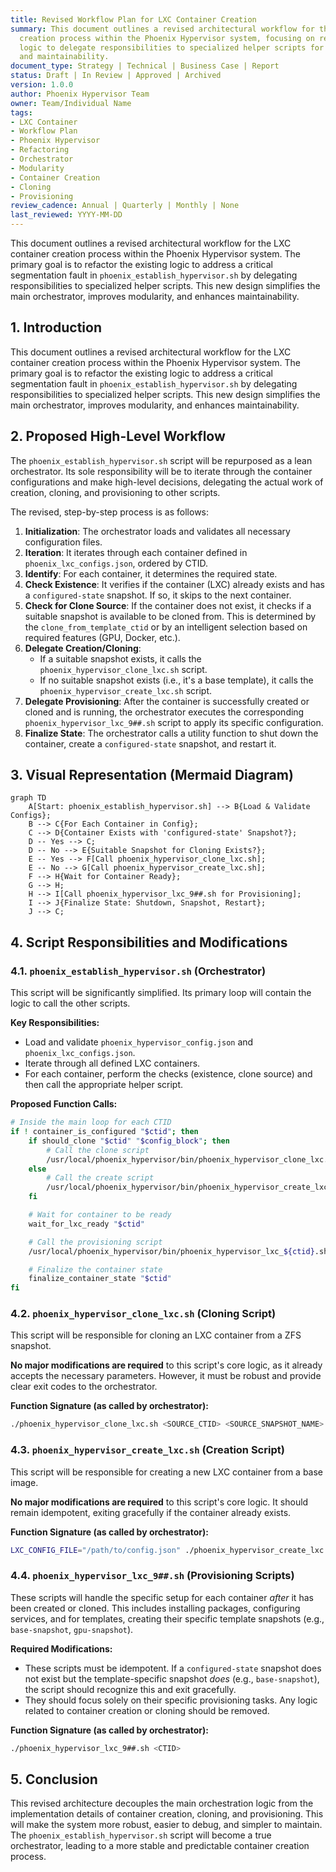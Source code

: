 ```yaml
---
title: Revised Workflow Plan for LXC Container Creation
summary: This document outlines a revised architectural workflow for the LXC container
  creation process within the Phoenix Hypervisor system, focusing on refactoring existing
  logic to delegate responsibilities to specialized helper scripts for improved modularity
  and maintainability.
document_type: Strategy | Technical | Business Case | Report
status: Draft | In Review | Approved | Archived
version: 1.0.0
author: Phoenix Hypervisor Team
owner: Team/Individual Name
tags:
- LXC Container
- Workflow Plan
- Phoenix Hypervisor
- Refactoring
- Orchestrator
- Modularity
- Container Creation
- Cloning
- Provisioning
review_cadence: Annual | Quarterly | Monthly | None
last_reviewed: YYYY-MM-DD
---
```

This document outlines a revised architectural workflow for the LXC container creation process within the Phoenix Hypervisor system. The primary goal is to refactor the existing logic to address a critical segmentation fault in `phoenix_establish_hypervisor.sh` by delegating responsibilities to specialized helper scripts. This new design simplifies the main orchestrator, improves modularity, and enhances maintainability.

## 1. Introduction

This document outlines a revised architectural workflow for the LXC container creation process within the Phoenix Hypervisor system. The primary goal is to refactor the existing logic to address a critical segmentation fault in `phoenix_establish_hypervisor.sh` by delegating responsibilities to specialized helper scripts. This new design simplifies the main orchestrator, improves modularity, and enhances maintainability.

## 2. Proposed High-Level Workflow

The `phoenix_establish_hypervisor.sh` script will be repurposed as a lean orchestrator. Its sole responsibility will be to iterate through the container configurations and make high-level decisions, delegating the actual work of creation, cloning, and provisioning to other scripts.

The revised, step-by-step process is as follows:

1.  **Initialization**: The orchestrator loads and validates all necessary configuration files.
2.  **Iteration**: It iterates through each container defined in `phoenix_lxc_configs.json`, ordered by CTID.
3.  **Identify**: For each container, it determines the required state.
4.  **Check Existence**: It verifies if the container (LXC) already exists and has a `configured-state` snapshot. If so, it skips to the next container.
5.  **Check for Clone Source**: If the container does not exist, it checks if a suitable snapshot is available to be cloned from. This is determined by the `clone_from_template_ctid` or by an intelligent selection based on required features (GPU, Docker, etc.).
6.  **Delegate Creation/Cloning**:
    *   If a suitable snapshot exists, it calls the `phoenix_hypervisor_clone_lxc.sh` script.
    *   If no suitable snapshot exists (i.e., it's a base template), it calls the `phoenix_hypervisor_create_lxc.sh` script.
7.  **Delegate Provisioning**: After the container is successfully created or cloned and is running, the orchestrator executes the corresponding `phoenix_hypervisor_lxc_9##.sh` script to apply its specific configuration.
8.  **Finalize State**: The orchestrator calls a utility function to shut down the container, create a `configured-state` snapshot, and restart it.

## 3. Visual Representation (Mermaid Diagram)

```mermaid
graph TD
    A[Start: phoenix_establish_hypervisor.sh] --> B{Load & Validate Configs};
    B --> C{For Each Container in Config};
    C --> D{Container Exists with 'configured-state' Snapshot?};
    D -- Yes --> C;
    D -- No --> E{Suitable Snapshot for Cloning Exists?};
    E -- Yes --> F[Call phoenix_hypervisor_clone_lxc.sh];
    E -- No --> G[Call phoenix_hypervisor_create_lxc.sh];
    F --> H{Wait for Container Ready};
    G --> H;
    H --> I[Call phoenix_hypervisor_lxc_9##.sh for Provisioning];
    I --> J{Finalize State: Shutdown, Snapshot, Restart};
    J --> C;
```

## 4. Script Responsibilities and Modifications

### 4.1. `phoenix_establish_hypervisor.sh` (Orchestrator)

This script will be significantly simplified. Its primary loop will contain the logic to call the other scripts.

**Key Responsibilities:**

*   Load and validate `phoenix_hypervisor_config.json` and `phoenix_lxc_configs.json`.
*   Iterate through all defined LXC containers.
*   For each container, perform the checks (existence, clone source) and then call the appropriate helper script.

**Proposed Function Calls:**

```bash
# Inside the main loop for each CTID
if ! container_is_configured "$ctid"; then
    if should_clone "$ctid" "$config_block"; then
        # Call the clone script
        /usr/local/phoenix_hypervisor/bin/phoenix_hypervisor_clone_lxc.sh "$source_ctid" "$source_snapshot" "$ctid" "$LXC_CONFIG_FILE" "$config_block"
    else
        # Call the create script
        /usr/local/phoenix_hypervisor/bin/phoenix_hypervisor_create_lxc.sh "$ctid"
    fi

    # Wait for container to be ready
    wait_for_lxc_ready "$ctid"

    # Call the provisioning script
    /usr/local/phoenix_hypervisor/bin/phoenix_hypervisor_lxc_${ctid}.sh "$ctid"

    # Finalize the container state
    finalize_container_state "$ctid"
fi
```

### 4.2. `phoenix_hypervisor_clone_lxc.sh` (Cloning Script)

This script will be responsible for cloning an LXC container from a ZFS snapshot.

**No major modifications are required** to this script's core logic, as it already accepts the necessary parameters. However, it must be robust and provide clear exit codes to the orchestrator.

**Function Signature (as called by orchestrator):**

```bash
./phoenix_hypervisor_clone_lxc.sh <SOURCE_CTID> <SOURCE_SNAPSHOT_NAME> <TARGET_CTID> <LXC_CONFIG_FILE> <TARGET_CONFIG_BLOCK_JSON>
```

### 4.3. `phoenix_hypervisor_create_lxc.sh` (Creation Script)

This script will be responsible for creating a new LXC container from a base image.

**No major modifications are required** to this script's core logic. It should remain idempotent, exiting gracefully if the container already exists.

**Function Signature (as called by orchestrator):**

```bash
LXC_CONFIG_FILE="/path/to/config.json" ./phoenix_hypervisor_create_lxc.sh <CTID>
```

### 4.4. `phoenix_hypervisor_lxc_9##.sh` (Provisioning Scripts)

These scripts will handle the specific setup for each container *after* it has been created or cloned. This includes installing packages, configuring services, and for templates, creating their specific template snapshots (e.g., `base-snapshot`, `gpu-snapshot`).

**Required Modifications:**

*   These scripts must be idempotent. If a `configured-state` snapshot does not exist but the template-specific snapshot *does* (e.g., `base-snapshot`), the script should recognize this and exit gracefully.
*   They should focus solely on their specific provisioning tasks. Any logic related to container creation or cloning should be removed.

**Function Signature (as called by orchestrator):**

```bash
./phoenix_hypervisor_lxc_9##.sh <CTID>
```

## 5. Conclusion

This revised architecture decouples the main orchestration logic from the implementation details of container creation, cloning, and provisioning. This will make the system more robust, easier to debug, and simpler to maintain. The `phoenix_establish_hypervisor.sh` script will become a true orchestrator, leading to a more stable and predictable container creation process.
